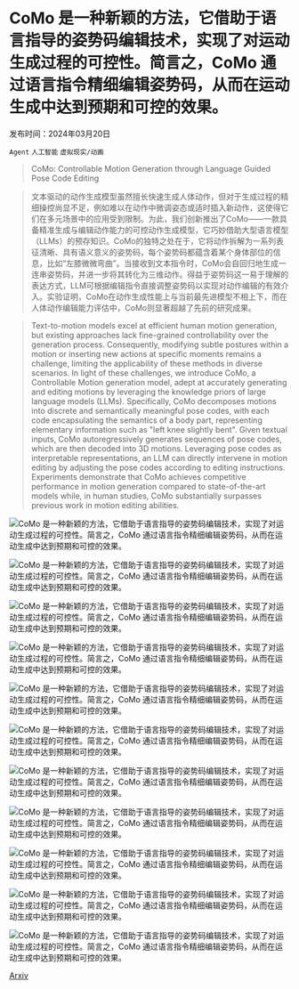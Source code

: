 # CoMo 是一种新颖的方法，它借助于语言指导的姿势码编辑技术，实现了对运动生成过程的可控性。简言之，CoMo 通过语言指令精细编辑姿势码，从而在运动生成中达到预期和可控的效果。

发布时间：2024年03月20日

`Agent` `人工智能` `虚拟现实/动画`

> CoMo: Controllable Motion Generation through Language Guided Pose Code Editing

> 文本驱动的动作生成模型虽然擅长快速生成人体动作，但对于生成过程的精细操控尚显不足，例如难以在动作中微调姿态或适时插入新动作，这使得它们在多元场景中的应用受到限制。为此，我们创新推出了CoMo——一款具备精准生成与编辑动作能力的可控动作生成模型，它巧妙借助大型语言模型（LLMs）的预存知识。CoMo的独特之处在于，它将动作拆解为一系列表征清晰、具有语义意义的姿势码，每个姿势码都蕴含着某个身体部位的信息，比如“左膝微微弯曲”。当接收到文本指令时，CoMo会自回归地生成一连串姿势码，并进一步将其转化为三维动作。得益于姿势码这一易于理解的表达方式，LLM可根据编辑指令直接调整姿势码以实现对动作编辑的有效介入。实验证明，CoMo在动作生成性能上与当前最先进模型不相上下，而在人体动作编辑能力评估中，CoMo则显著超越了先前的研究成果。

> Text-to-motion models excel at efficient human motion generation, but existing approaches lack fine-grained controllability over the generation process. Consequently, modifying subtle postures within a motion or inserting new actions at specific moments remains a challenge, limiting the applicability of these methods in diverse scenarios. In light of these challenges, we introduce CoMo, a Controllable Motion generation model, adept at accurately generating and editing motions by leveraging the knowledge priors of large language models (LLMs). Specifically, CoMo decomposes motions into discrete and semantically meaningful pose codes, with each code encapsulating the semantics of a body part, representing elementary information such as "left knee slightly bent". Given textual inputs, CoMo autoregressively generates sequences of pose codes, which are then decoded into 3D motions. Leveraging pose codes as interpretable representations, an LLM can directly intervene in motion editing by adjusting the pose codes according to editing instructions. Experiments demonstrate that CoMo achieves competitive performance in motion generation compared to state-of-the-art models while, in human studies, CoMo substantially surpasses previous work in motion editing abilities.

![CoMo 是一种新颖的方法，它借助于语言指导的姿势码编辑技术，实现了对运动生成过程的可控性。简言之，CoMo 通过语言指令精细编辑姿势码，从而在运动生成中达到预期和可控的效果。](../../../paper_images/2403.13900/x1.png)

![CoMo 是一种新颖的方法，它借助于语言指导的姿势码编辑技术，实现了对运动生成过程的可控性。简言之，CoMo 通过语言指令精细编辑姿势码，从而在运动生成中达到预期和可控的效果。](../../../paper_images/2403.13900/x2.png)

![CoMo 是一种新颖的方法，它借助于语言指导的姿势码编辑技术，实现了对运动生成过程的可控性。简言之，CoMo 通过语言指令精细编辑姿势码，从而在运动生成中达到预期和可控的效果。](../../../paper_images/2403.13900/x3.png)

![CoMo 是一种新颖的方法，它借助于语言指导的姿势码编辑技术，实现了对运动生成过程的可控性。简言之，CoMo 通过语言指令精细编辑姿势码，从而在运动生成中达到预期和可控的效果。](../../../paper_images/2403.13900/x4.png)

![CoMo 是一种新颖的方法，它借助于语言指导的姿势码编辑技术，实现了对运动生成过程的可控性。简言之，CoMo 通过语言指令精细编辑姿势码，从而在运动生成中达到预期和可控的效果。](../../../paper_images/2403.13900/x5.png)

![CoMo 是一种新颖的方法，它借助于语言指导的姿势码编辑技术，实现了对运动生成过程的可控性。简言之，CoMo 通过语言指令精细编辑姿势码，从而在运动生成中达到预期和可控的效果。](../../../paper_images/2403.13900/x6.png)

![CoMo 是一种新颖的方法，它借助于语言指导的姿势码编辑技术，实现了对运动生成过程的可控性。简言之，CoMo 通过语言指令精细编辑姿势码，从而在运动生成中达到预期和可控的效果。](../../../paper_images/2403.13900/x7.png)

![CoMo 是一种新颖的方法，它借助于语言指导的姿势码编辑技术，实现了对运动生成过程的可控性。简言之，CoMo 通过语言指令精细编辑姿势码，从而在运动生成中达到预期和可控的效果。](../../../paper_images/2403.13900/annotation_interface.png)

![CoMo 是一种新颖的方法，它借助于语言指导的姿势码编辑技术，实现了对运动生成过程的可控性。简言之，CoMo 通过语言指令精细编辑姿势码，从而在运动生成中达到预期和可控的效果。](../../../paper_images/2403.13900/x8.png)

![CoMo 是一种新颖的方法，它借助于语言指导的姿势码编辑技术，实现了对运动生成过程的可控性。简言之，CoMo 通过语言指令精细编辑姿势码，从而在运动生成中达到预期和可控的效果。](../../../paper_images/2403.13900/x9.png)

![CoMo 是一种新颖的方法，它借助于语言指导的姿势码编辑技术，实现了对运动生成过程的可控性。简言之，CoMo 通过语言指令精细编辑姿势码，从而在运动生成中达到预期和可控的效果。](../../../paper_images/2403.13900/x10.png)

[Arxiv](https://arxiv.org/abs/2403.13900)